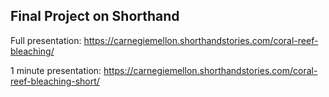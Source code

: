 ## Final Project on Shorthand

Full presentation: https://carnegiemellon.shorthandstories.com/coral-reef-bleaching/

1 minute presentation: https://carnegiemellon.shorthandstories.com/coral-reef-bleaching-short/

